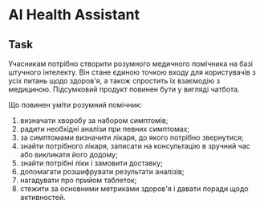 # AI Health Assistant

## Task
Учасникам потрібно створити розумного медичного помічника на базі штучного інтелекту. Він стане єдиною точкою входу для користувачів з усіх питань щодо здоров'я, а також спростить їх взаємодію з медициною. Підсумковий продукт повинен бути у вигляді чатбота.

Що повинен уміти розумний помічник:
1. визначати хворобу за набором симптомів;
2. радити необхідні аналізи при певних симптомах;
3. за симптомами визначити лікаря, до якого потрібно звернутися;
4. знайти потрібного лікаря, записати на консультацію в зручний час або викликати його додому;
5. знайти потрібні ліки і замовити доставку;
6. допомагати розшифрувати результати аналізів;
7. нагадувати про прийом таблеток;
8. стежити за основними метриками здоров'я і давати поради щодо активностей.